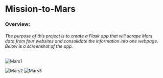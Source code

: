 # Mission-to-Mars
### Overview:
###### The purpose of this project is to create a Flask app that will scrape Mars data from four websites and consolidate the information into one webpage.  Below is a screenshot of the app.

![Mars1](https://user-images.githubusercontent.com/107363048/204181562-54c25a54-bad2-4501-a4c4-d58a6d0f562c.png)

![Mars2](https://user-images.githubusercontent.com/107363048/204181566-c86ae158-0e43-4d81-a1f0-09f348756697.png)
![Mars3](https://user-images.githubusercontent.com/107363048/204181567-be3d8d8d-22b0-4a55-9abe-77cdecd380d0.png)
